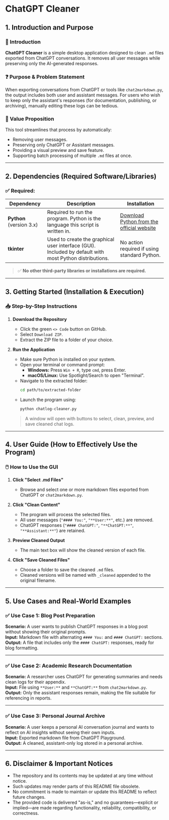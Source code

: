 # ChatGPT Cleaner

## 1. Introduction and Purpose

### 🧩 Introduction  
**ChatGPT Cleaner** is a simple desktop application designed to clean `.md` files exported from ChatGPT conversations. It removes all user messages while preserving only the AI-generated responses.

### ❓ Purpose & Problem Statement  
When exporting conversations from ChatGPT or tools like `chat2markdown.py`, the output includes both user and assistant messages. For users who wish to keep only the assistant's responses (for documentation, publishing, or archiving), manually editing these logs can be tedious.

### 🎯 Value Proposition  
This tool streamlines that process by automatically:
- Removing user messages.
- Preserving only ChatGPT or Assistant messages.
- Providing a visual preview and save feature.
- Supporting batch processing of multiple `.md` files at once.

---

## 2. Dependencies (Required Software/Libraries)

### ✅ Required:
| Dependency | Description | Installation |
|------------|-------------|--------------|
| **Python** (version 3.x) | Required to run the program. Python is the language this script is written in. | [Download Python from the official website](https://www.python.org/downloads/) |
| **tkinter** | Used to create the graphical user interface (GUI). Included by default with most Python distributions. | No action required if using standard Python. |

> ✅ **No other third-party libraries or installations are required.**

---

## 3. Getting Started (Installation & Execution)

### 📥 Step-by-Step Instructions

1. **Download the Repository**
   - Click the green `<> Code` button on GitHub.
   - Select `Download ZIP`.
   - Extract the ZIP file to a folder of your choice.

2. **Run the Application**
   - Make sure Python is installed on your system.
   - Open your terminal or command prompt:
     - **Windows:** Press `Win + R`, type `cmd`, press Enter.
     - **macOS/Linux:** Use Spotlight/Search to open "Terminal".
   - Navigate to the extracted folder:
     ```bash
     cd path/to/extracted-folder
     ```
   - Launch the program using:
     ```bash
     python chatlog-cleaner.py
     ```

   > A window will open with buttons to select, clean, preview, and save cleaned chat logs.

---

## 4. User Guide (How to Effectively Use the Program)

### 🖱️ How to Use the GUI

1. **Click "Select .md Files"**
   - Browse and select one or more markdown files exported from ChatGPT or `chat2markdown.py`.

2. **Click "Clean Content"**
   - The program will process the selected files.
   - All user messages (`"#### You:"`, `"**User:**"`, etc.) are removed.
   - ChatGPT responses (`"#### ChatGPT:"`, `"**ChatGPT:**"`, `"**Assistant:**"`) are retained.

3. **Preview Cleaned Output**
   - The main text box will show the cleaned version of each file.

4. **Click "Save Cleaned Files"**
   - Choose a folder to save the cleaned `.md` files.
   - Cleaned versions will be named with `_cleaned` appended to the original filename.

---

## 5. Use Cases and Real-World Examples

### ✅ Use Case 1: Blog Post Preparation  
**Scenario:** A user wants to publish ChatGPT responses in a blog post without showing their original prompts.  
**Input:** Markdown file with alternating `#### You:` and `#### ChatGPT:` sections.  
**Output:** A file that includes only the `#### ChatGPT:` responses, ready for blog formatting.

---

### ✅ Use Case 2: Academic Research Documentation  
**Scenario:** A researcher uses ChatGPT for generating summaries and needs clean logs for their appendix.  
**Input:** File using `**User:**` and `**ChatGPT:**` from `chat2markdown.py`.  
**Output:** Only the assistant responses remain, making the file suitable for referencing in reports.

---

### ✅ Use Case 3: Personal Journal Archive  
**Scenario:** A user keeps a personal AI conversation journal and wants to reflect on AI insights without seeing their own inputs.  
**Input:** Exported markdown file from ChatGPT Playground.  
**Output:** A cleaned, assistant-only log stored in a personal archive.

---

## 6. Disclaimer & Important Notices

- The repository and its contents may be updated at any time without notice.  
- Such updates may render parts of this README file obsolete.  
- No commitment is made to maintain or update this README to reflect future changes.  
- The provided code is delivered "as-is," and no guarantees—explicit or implied—are made regarding functionality, reliability, compatibility, or correctness.
